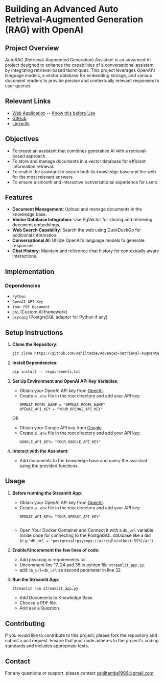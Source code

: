 # Building an Advanced Auto Retrieval-Augmented Generation (RAG) with OpenAI

## Project Overview

AutoRAG (Retrieval-Augmented Generation) Assistant is an advanced AI project designed to enhance the capabilities of a conversational assistant by integrating retrieval-based techniques. This project leverages OpenAI's language models, a vector database for embedding storage, and various document readers to provide precise and contextually relevant responses to user queries.

## Relevant Links

- [Web Application](https://advance-auto-RAG-assistant.streamlit.app/) -- [Know this before Use](#usage)
- [GitHub](https://github.com/sahiltambe/Advanced-Retrieval-Augmented-Generation-RAG-with-OpenAI/)
- [LinkedIn](https://www.linkedin.com/in/sahiltambe13//)

## Objectives

- To create an assistant that combines generative AI with a retrieval-based approach.
- To store and manage documents in a vector database for efficient information retrieval.
- To enable the assistant to search both its knowledge base and the web for the most relevant answers.
- To ensure a smooth and interactive conversational experience for users.

## Features

- **Document Management**: Upload and manage documents in the knowledge base.
- **Vector Database Integration**: Use PgVector for storing and retrieving document embeddings.
- **Web Search Capability**: Search the web using DuckDuckGo for additional information.
- **Conversational AI**: Utilize OpenAI's language models to generate responses.
- **Chat History**: Maintain and reference chat history for contextually aware interactions.

## Implementation

### Dependencies

- `Python`
- `OpenAI API Key`
- `Your PDF Document`
- `phi` (Custom AI framework)
- `psycopg` (PostgreSQL adapter for Python if any)

## Setup Instructions

1. **Clone the Repository**:
    ```bash
    git clone https://github.com/sahiltambe/Advanced-Retrieval-Augmented-Generation-RAG-with-OpenAI.git
    ```

2. **Install Dependencies**:
    ```bash
    pip install -r requirements.txt
    ```

3. **Set Up Environment and OpenAI API Key Variables**:
    - Obtain your OpenAI API key from [OpenAI](https://www.openai.com).
    - Create a `.env` file in the root directory and add your API key:
      ```env
      OPENAI_MODEL_NAME = "OPENAI_MODEL_NAME"
      OPENAI_API_KEY = "YOUR_OPENAI_API_KEY"
      ```
    OR

    - Obtain your Google API key from [Google](https://makersuite.google.com/).
    - Create a `.env` file in the root directory and add your API key:
      ```env
      GOOGLE_API_KEY= "YOUR_GOOGLE_API_KEY"

4. **Interact with the Assistant**:
    - Add documents to the knowledge base and query the assistant using the provided functions.


## Usage

1. **Before running the Streamlit App**:   
    - Obtain your OpenAI API key from [OpenAI](https://www.openai.com).
    - Create a `.env` file in the root directory and add your API key:
      ```env
      OPENAI_API_KEY= "YOUR_OPENAI_API_KEY"
    
    - Open Your Docker Container and Connect it with a `db_url` variable inside code for connecting to the PostgreSQL database like a did (e.g `"db_url = "postgresql+psycopg://ai:ai@localhost:5532/ai"`)

2. **Enable/Uncomment the few lines of code**:
    - Add psycopg in requirements.txt.
    - Uncomment line 17, 24 and 35 in pyhton file `streamlit_app.py`.
    - add `db_url=db_url` as second parameter in line 32.

3. **Run the Streamlit App**:
    ```bash
    streamlit run streamlit_app.py
    ```
    - Add Documents to Knowledge Base.
    - Choose a PDF file.
    - And ask a Question.

## Contributing
If you would like to contribute to this project, please fork the repository and submit a pull request. Ensure that your code adheres to the project's coding standards and includes appropriate tests.

## Contact
For any questions or support, please contact [sahiltambe1996@gmail.com](mailto:sahiltambe1996@gmail.com).
